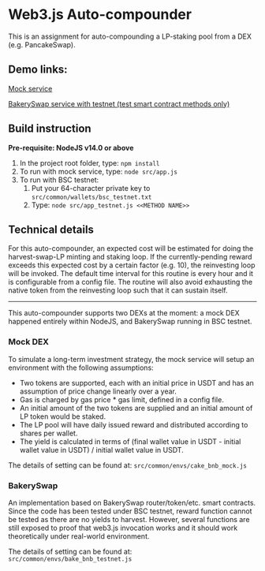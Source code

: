 # Web3.js Auto-compounder

This is an assignment for auto-compounding a LP-staking pool from a DEX (e.g. PancakeSwap).

## Demo links:
[Mock service](https://github.com/chy111126/web3_auto_compounder/blob/572eada1668926bfcc2627d288cb3b394b779bb0/static/mock_demo.mov)

[BakerySwap service with testnet (test smart contract methods only)](https://github.com/chy111126/web3_auto_compounder/blob/572eada1668926bfcc2627d288cb3b394b779bb0/static/testnet_demo.mov)

## Build instruction

**Pre-requisite: NodeJS v14.0 or above**

1. In the project root folder, type: `npm install`
2. To run with mock service, type: `node src/app.js`
3. To run with BSC testnet:
    1. Put your 64-character private key to `src/common/wallets/bsc_testnet.txt`
    2. Type: `node src/app_testnet.js <<METHOD NAME>>`

## Technical details

For this auto-compounder, an expected cost will be estimated for doing the harvest-swap-LP minting and staking loop. If the currently-pending reward exceeds this expected cost by a certain factor (e.g. 10), the reinvesting loop will be invoked. The default time interval for this routine is every hour and it is configurable from a config file. The routine will also avoid exhausting the native token from the reinvesting loop such that it can sustain itself.

---

This auto-compounder supports two DEXs at the moment: a mock DEX happened entirely within NodeJS, and BakerySwap running in BSC testnet.

### Mock DEX

To simulate a long-term investment strategy, the mock service will setup an environment with the following assumptions:

- Two tokens are supported, each with an initial price in USDT and has an assumption of price change linearly over a year.
- Gas is charged by gas price * gas limit, defined in a config file.
- An initial amount of the two tokens are supplied and an initial amount of LP token would be staked.
- The LP pool will have daily issued reward and distributed according to shares per wallet.
- The yield is calculated in terms of (final wallet value in USDT - initial wallet value in USDT) / initial wallet value in USDT.

The details of setting can be found at: `src/common/envs/cake_bnb_mock.js`

### BakerySwap

An implementation based on BakerySwap router/token/etc. smart contracts. Since the code has been tested under BSC testnet, reward function cannot be tested as there are no yields to harvest. However, several functions are still exposed to proof that web3.js invocation works and it should work theoretically under real-world environment.

The details of setting can be found at: `src/common/envs/bake_bnb_testnet.js`